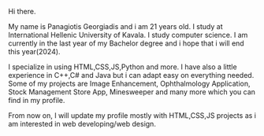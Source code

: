 Hi there.

My name is Panagiotis Georgiadis and i am 21 years old. I study at International Hellenic University of Kavala. I study computer science. I am currently in the last year of my Bachelor degree and i hope that i will end this year(2024).

I specialize in using HTML,CSS,JS,Python and more. I have also a little experience in C++,C# and Java but i can adapt easy on everything needed. Some of my projects are Image Enhancement, Ophthalmology Application, Stock Management Store App, Minesweeper and many more which you can find in my profile.


From now on, I will update my profile mostly with HTML,CSS,JS projects as i am interested in web developing/web design. 
